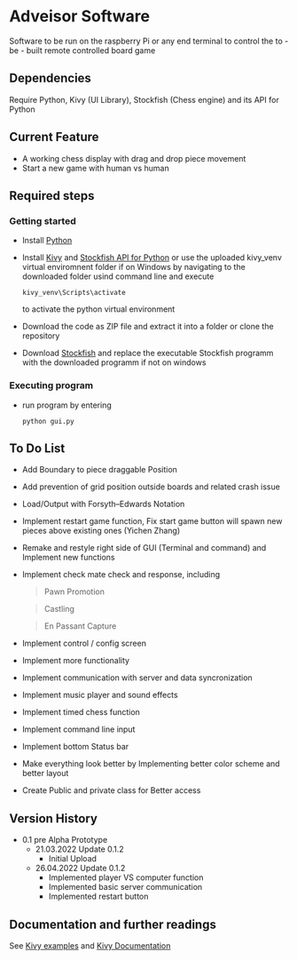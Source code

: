 # Adveisor Software
Software to be run on the raspberry Pi or any end terminal to control the to - be - built remote controlled board game 
## Dependencies
Require Python, Kivy (UI Library), Stockfish (Chess engine) and its API for Python
## Current Feature
- A working chess display with drag and drop piece movement
- Start a new game with human vs human

## Required steps 
### Getting started
* Install [Python](https://www.python.org/downloads/) 
* Install [Kivy](https://kivy.org/doc/stable/gettingstarted/installation.html) and [Stockfish API for Python](https://pypi.org/project/stockfish/)  or use the uploaded kivy_venv virtual enviromnent folder if on Windows by navigating to the downloaded folder usind command line and execute 
	```
	kivy_venv\Scripts\activate
	```
	to activate the python virtual environment

* Download the code as ZIP file and extract it into a folder	or clone the repository
* Download [Stockfish](https://stockfishchess.org/download/) and replace the executable Stockfish programm with the downloaded programm if not on windows 
### Executing program
* run program by entering 
	```
	python gui.py
	```
## To Do List

 - Add Boundary to piece draggable Position

 - Add prevention of grid position outside boards and related crash issue

 - Load/Output with Forsyth–Edwards Notation

 - Implement restart game function, Fix start game button will spawn new pieces above existing ones (Yichen Zhang)

 - Remake and restyle right side of GUI (Terminal and command) and Implement new functions

 - Implement check mate check and response, including

	 >	Pawn Promotion

	 > 	Castling

	 > 	En Passant Capture

 - Implement control / config screen

 - Implement more functionality

 - Implement communication with server and data syncronization

 - Implement music player and sound effects

 - Implement timed chess function

 - Implement command line input

 - Implement bottom Status bar

 - Make everything look better by Implementing better color scheme and better layout

 - Create Public and private class for Better access


## Version History


* 0.1 pre Alpha Prototype
    * 21.03.2022 Update 0.1.2 
    	- Initial Upload
    * 26.04.2022 Update 0.1.2 
    	- Implemented player VS computer function
    	- Implemented basic server communication
    	- Implemented restart button

## Documentation and further readings 
See [Kivy examples](https://kivy.org/doc/stable/examples/gallery.html) and [Kivy Documentation](https://kivy.org/doc/stable/api-kivy.html)
